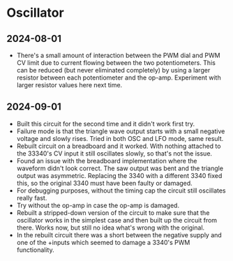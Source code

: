 # Oscillator

## 2024-08-01

- There's a small amount of interaction between the PWM dial and PWM
  CV limit due to current flowing between the two potentiometers. This
  can be reduced (but never eliminated completely) by using a larger
  resistor between each potentiometer and the op-amp. Experiment with
  larger resistor values here next time.

## 2024-09-01

- Built this circuit for the second time and it didn't work first try.
- Failure mode is that the triangle wave output starts with a small
  negative voltage and slowly rises. Tried in both OSC and LFO mode,
  same result.
- Rebuilt circuit on a breadboard and it worked. With nothing attached
  to the 33340's CV input it still oscillates slowly, so that's not
  the issue.
- Found an issue with the breadboard implementation where the waveform
  didn't look correct. The saw output was bent and the triangle output
  was asymmetric. Replacing the 3340 with a different 3340 fixed this,
  so the original 3340 must have been faulty or damaged.
- For debugging purposes, without the timing cap the circuit still
  oscillates really fast.
- Try without the op-amp in case the op-amp is damaged.
- Rebuilt a stripped-down version of the circuit to make sure that the
  oscillator works in the simplest case and then built up the circuit
  from there. Works now, but still no idea what's wrong with the
  original.
- In the rebuilt circuit there was a short between the negative supply
  and one of the +inputs which seemed to damage a 3340's PWM
  functionality.
